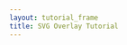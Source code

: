 ```yaml
---
layout: tutorial_frame
title: SVG Overlay Tutorial
---
```

<script type="module">
	import L, {Map, TileLayer, LatLngBounds, SVGOverlay} from 'leaflet';

	const map = new Map('map');

	const tiles = new TileLayer('https://tile.openstreetmap.org/{z}/{x}/{y}.png', {
		maxZoom: 19,
		attribution: '&copy; <a href="http://www.openstreetmap.org/copyright">OpenStreetMap</a>'
	}).addTo(map);

	const svgElement = document.createElementNS('http://www.w3.org/2000/svg', 'svg');
	svgElement.setAttribute('xmlns', 'http://www.w3.org/2000/svg');
	svgElement.setAttribute('viewBox', '0 0 200 200');
	svgElement.innerHTML = '<rect width="200" height="200"/><rect x="75" y="23" width="50" height="50" style="fill:red"/><rect x="75" y="123" width="50" height="50" style="fill:#0013ff"/>';
	const latLngBounds = new LatLngBounds([[32, -130], [13, -100]]);

	map.fitBounds(latLngBounds);

	const svgOverlay = new SVGOverlay(svgElement, latLngBounds, {
		opacity: 0.7,
		interactive: true
	}).addTo(map);

	globalThis.L = L; // only for debugging in the developer console
	globalThis.map = map; // only for debugging in the developer console
</script>
